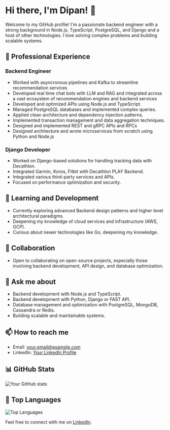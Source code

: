 # Hi there, I'm Dipan! 👋

Welcome to my GitHub profile! I'm a passionate backend engineer with a strong background in Node.js, TypeScript, PostgreSQL, and Django and a host of other technologies. I love solving complex problems and building scalable systems.

## 💼 Professional Experience

### Backend Engineer
- Worked with asyncronous pipelines and Kafka to streamline recommendation services
- Developed real time chat bots with LLM and RAG and integrated across a vast ecosystem of recommendation engines and backend services
- Developed and optimized APIs using Node.js and TypeScript.
- Managed PostgreSQL databases and implemented complex queries.
- Applied clean architecture and dependency injection patterns.
- Implemented transaction management and data aggregation techniques.
- Designed and implemented REST and gRPC APIs and RPCs
- Designed architecture and wrote microservices from scratch using Python and Node.js


### Django Developer
- Worked on Django-based solutions for handling tracking data with Decathlon.
- Integrated Garmin, Koros, Fitbit with Decathlon PLAY Backend.
- Integrated various third-party services and APIs.
- Focused on performance optimization and security.

## 🌱 Learning and Development

- Currently exploring advanced Backend design patterns and higher level architectural paradigms.
- Deepening my knowledge of cloud services and infrastructure (AWS, GCP).
- Curious about newer technologies like Go, deepening my knowledge.

## 👯 Collaboration

- Open to collaborating on open-source projects, especially those involving backend development, API design, and database optimization.

## 💬 Ask me about

- Backend development with Node.js and TypeScript.
- Backend development with Python, Django or FAST API.
- Database management and optimization with PostgreSQL, MongoDB, Cassandra or Redis.
- Building scalable and maintainable systems.

## 📫 How to reach me

- Email: [your.email@example.com](mailto:dipanisboss@gmail.com)
- LinkedIn: [Your LinkedIn Profile](linkedin.com/in/dipan-das-556720172/)

## 📊 GitHub Stats

![Your GitHub stats](https://github-readme-stats.vercel.app/api?username=Infamia2334&show_icons=true&theme=radical)

## 🚀 Top Languages

![Top Languages](https://github-readme-stats.vercel.app/api/top-langs/?username=Infamia2334&layout=compact&theme=radical)

Feel free to connect with me on [LinkedIn](linkedin.com/in/dipan-das-556720172/).
